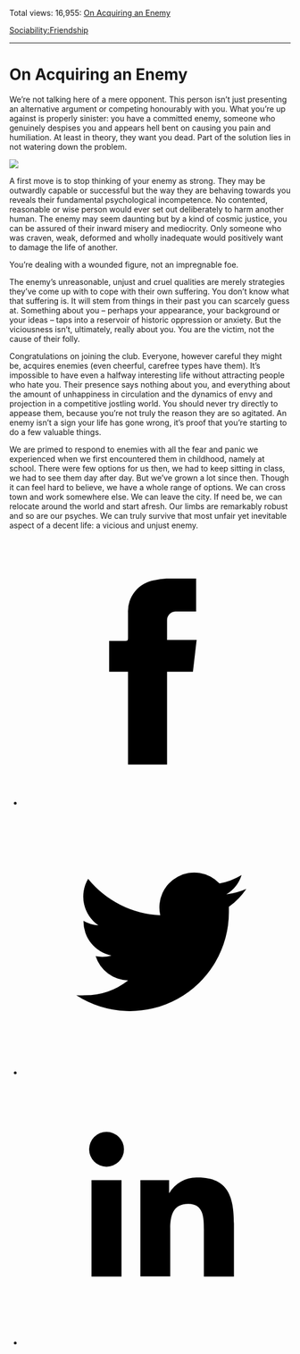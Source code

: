 Total views: 16,955: [On Acquiring an Enemy](https://www.theschooloflife.com/thebookoflife/on-acquiring-an-enemy/)

[Sociability:](https://www.theschooloflife.com/thebookoflife/category/sociability/)[Friendship](https://www.theschooloflife.com/thebookoflife/category/sociability/friendship/)

* * *

# On Acquiring an Enemy
<style>
						.alignnone {
  display: block;
  margin-left: auto;
  margin-right: auto;
  align: center:
}

.addtoany_share_save_container {
display:none;
}

.wp-block-image {
		display: block;
  margin-left: auto;
  margin-right: auto;
  width: 50%;
}

.aligncenter {
display: block;
  margin-left: auto;
  margin-right: auto;
  align: center:
}

@media only screen and (max-width: 500px) {
  .wp-block-image {
		display: block;
  margin-left: auto;
  margin-right: auto;
  width: 100%;
} }

h1 {max-width: 600px !important;
}
.s18-single-post .content-area .site-main article .post-cat-header-display + .old-wrapper p {
    font-size: 1.200em
}
						</style>

We’re not talking here of a mere opponent. This person isn’t just presenting an alternative argument or competing honourably with you. What you’re up against is properly sinister: you have a committed enemy, someone who genuinely despises you and appears hell bent on causing you pain and humiliation. At least in theory, they want you dead. Part of the solution lies in not watering down the problem.

![](https://www.theschooloflife.com/thebookoflife/wp-content/uploads/2017/11/dc43267aefb703ffb7156cf6f69f4de0-male-portraits-portrait-paintings.jpg)

A first move is to stop thinking of your enemy as strong. They may be outwardly capable or successful but the way they are behaving towards you reveals their fundamental psychological incompetence. No contented, reasonable or wise person would ever set out deliberately to harm another human. The enemy may seem daunting but by a kind of cosmic justice, you can be assured of their inward misery and mediocrity. Only someone who was craven, weak, deformed and wholly inadequate would positively want to damage the life of another.

You’re dealing with a wounded figure, not an impregnable foe.

The enemy’s unreasonable, unjust and cruel qualities are merely strategies they’ve come up with to cope with their own suffering. You don’t know what that suffering is. It will stem from things in their past you can scarcely guess at. Something about you – perhaps your appearance, your background or your ideas – taps into a reservoir of historic oppression or anxiety. But the viciousness isn’t, ultimately, really about you. You are the victim, not the cause of their folly.

Congratulations on joining the club. Everyone, however careful they might be, acquires enemies (even cheerful, carefree types have them). It’s impossible to have even a halfway interesting life without attracting people who hate you. Their presence says nothing about you, and everything about the amount of unhappiness in circulation and the dynamics of envy and projection in a competitive jostling world. You should never try directly to appease them, because you’re not truly the reason they are so agitated. An enemy isn’t a sign your life has gone wrong, it’s proof that you’re starting to do a few valuable things.

We are primed to respond to enemies with all the fear and panic we experienced when we first encountered them in childhood, namely at school. There were few options for us then, we had to keep sitting in class, we had to see them day after day. But we’ve grown a lot since then. Though it can feel hard to believe, we have a whole range of options. We can cross town and work somewhere else. We can leave the city. If need be, we can relocate around the world and start afresh. Our limbs are remarkably robust and so are our psyches. We can truly survive that most unfair yet inevitable aspect of a decent life: a vicious and unjust enemy.

<style>
    .iframe-class { display: block !important; }
</style>

- [<svg xmlns="http://www.w3.org/2000/svg" viewbox="0 0 26 26"><title>Facebook</title>
                    <g>
                        <path d="M8.38,10H9.92c.2,0,.29,0,.29-.28,0-.82,0-1.64,0-2.46a3.05,3.05,0,0,1,2.57-3.15A7.22,7.22,0,0,1,14,3.95c.86,0,1.71,0,2.57,0h.25v3.2h-2A.85.85,0,0,0,14,8c0,.62,0,1.24,0,1.91h2.87L16.51,13H14v9H10.21V13H8.38Z"></path>
                    </g>
                </svg>](http://www.facebook.com/sharer/sharer.php?u=https://www.theschooloflife.com/thebookoflife/on-acquiring-an-enemy/)
- [<svg xmlns="http://www.w3.org/2000/svg" viewbox="0 0 26 26"><title>Twitter</title>
                    <path d="M21.69,7.9a6.75,6.75,0,0,1-1.94.53,3.39,3.39,0,0,0,1.48-1.87,6.76,6.76,0,0,1-2.14.82,3.38,3.38,0,0,0-5.75,3.08,9.59,9.59,0,0,1-7-3.53,3.38,3.38,0,0,0,1,4.51A3.36,3.36,0,0,1,5.89,11v0A3.38,3.38,0,0,0,8.6,14.37a3.39,3.39,0,0,1-1.53.06,3.38,3.38,0,0,0,3.15,2.35A6.78,6.78,0,0,1,6,18.22a6.87,6.87,0,0,1-.81,0A9.6,9.6,0,0,0,20,10.08q0-.22,0-.44A6.86,6.86,0,0,0,21.69,7.9Z"></path>
                </svg>](http://twitter.com/share?url=https://www.theschooloflife.com/thebookoflife/on-acquiring-an-enemy/&text=&via=theschooloflife)
- [<svg xmlns="http://www.w3.org/2000/svg" viewbox="0 0 26 26"><title>LinkedIn</title>
<path class="cls-2" d="M6.67,10H9.58v9.36H6.67ZM8.13,5.32A1.69,1.69,0,1,1,6.44,7,1.69,1.69,0,0,1,8.13,5.32"></path><path class="cls-2" d="M11.41,10H14.2v1.28h0A3.06,3.06,0,0,1,17,9.75c2.95,0,3.49,1.94,3.49,4.46v5.14H17.57V14.79c0-1.09,0-2.48-1.51-2.48s-1.75,1.18-1.75,2.4v4.63H11.41Z"></path></svg>](https://www.linkedin.com/shareArticle?mini=true&url=https://www.theschooloflife.com/thebookoflife/on-acquiring-an-enemy/)
